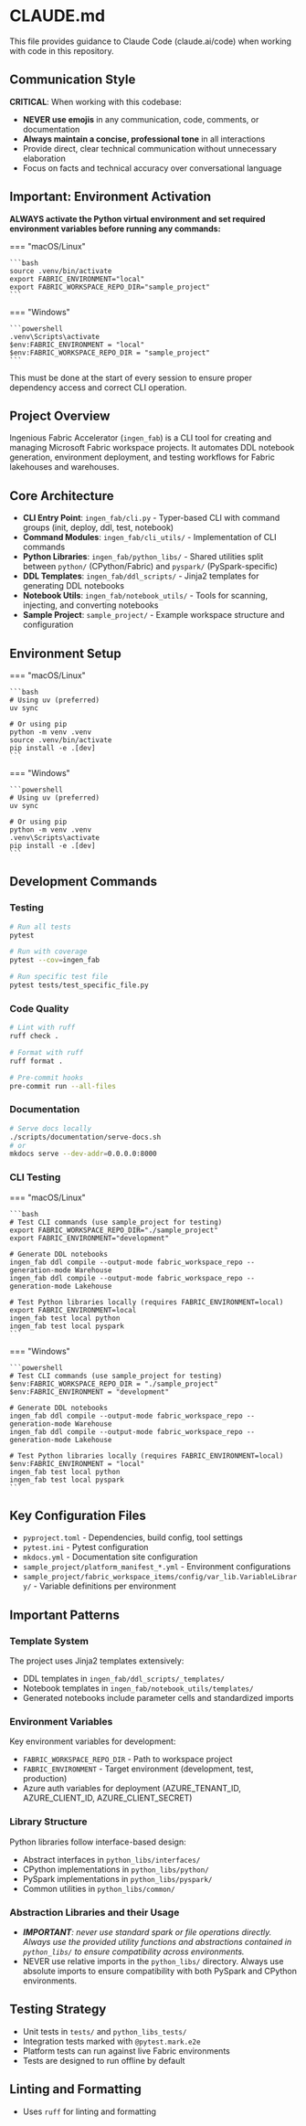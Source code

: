 # CLAUDE.md

This file provides guidance to Claude Code (claude.ai/code) when working with code in this repository.

## Communication Style

**CRITICAL**: When working with this codebase:
- **NEVER use emojis** in any communication, code, comments, or documentation
- **Always maintain a concise, professional tone** in all interactions
- Provide direct, clear technical communication without unnecessary elaboration
- Focus on facts and technical accuracy over conversational language

## Important: Environment Activation

**ALWAYS activate the Python virtual environment and set required environment variables before running any commands:**

=== "macOS/Linux"

    ```bash
    source .venv/bin/activate
    export FABRIC_ENVIRONMENT="local"
    export FABRIC_WORKSPACE_REPO_DIR="sample_project"
    ```

=== "Windows"

    ```powershell
    .venv\Scripts\activate
    $env:FABRIC_ENVIRONMENT = "local"
    $env:FABRIC_WORKSPACE_REPO_DIR = "sample_project"
    ```

This must be done at the start of every session to ensure proper dependency access and correct CLI operation.

## Project Overview

Ingenious Fabric Accelerator (`ingen_fab`) is a CLI tool for creating and managing Microsoft Fabric workspace projects. It automates DDL notebook generation, environment deployment, and testing workflows for Fabric lakehouses and warehouses.

## Core Architecture

- **CLI Entry Point**: `ingen_fab/cli.py` - Typer-based CLI with command groups (init, deploy, ddl, test, notebook)
- **Command Modules**: `ingen_fab/cli_utils/` - Implementation of CLI commands
- **Python Libraries**: `ingen_fab/python_libs/` - Shared utilities split between `python/` (CPython/Fabric) and `pyspark/` (PySpark-specific)
- **DDL Templates**: `ingen_fab/ddl_scripts/` - Jinja2 templates for generating DDL notebooks
- **Notebook Utils**: `ingen_fab/notebook_utils/` - Tools for scanning, injecting, and converting notebooks
- **Sample Project**: `sample_project/` - Example workspace structure and configuration

## Environment Setup

=== "macOS/Linux"

    ```bash
    # Using uv (preferred)
    uv sync

    # Or using pip
    python -m venv .venv
    source .venv/bin/activate
    pip install -e .[dev]
    ```

=== "Windows"

    ```powershell
    # Using uv (preferred)
    uv sync

    # Or using pip
    python -m venv .venv
    .venv\Scripts\activate
    pip install -e .[dev]
    ```

## Development Commands

### Testing
```bash
# Run all tests
pytest

# Run with coverage
pytest --cov=ingen_fab

# Run specific test file
pytest tests/test_specific_file.py
```

### Code Quality
```bash
# Lint with ruff
ruff check .

# Format with ruff
ruff format .

# Pre-commit hooks
pre-commit run --all-files
```

### Documentation
```bash
# Serve docs locally
./scripts/documentation/serve-docs.sh
# or
mkdocs serve --dev-addr=0.0.0.0:8000
```

### CLI Testing

=== "macOS/Linux"

    ```bash
    # Test CLI commands (use sample_project for testing)
    export FABRIC_WORKSPACE_REPO_DIR="./sample_project"
    export FABRIC_ENVIRONMENT="development"

    # Generate DDL notebooks
    ingen_fab ddl compile --output-mode fabric_workspace_repo --generation-mode Warehouse
    ingen_fab ddl compile --output-mode fabric_workspace_repo --generation-mode Lakehouse

    # Test Python libraries locally (requires FABRIC_ENVIRONMENT=local)
    export FABRIC_ENVIRONMENT=local
    ingen_fab test local python
    ingen_fab test local pyspark
    ```

=== "Windows"

    ```powershell
    # Test CLI commands (use sample_project for testing)
    $env:FABRIC_WORKSPACE_REPO_DIR = "./sample_project"
    $env:FABRIC_ENVIRONMENT = "development"

    # Generate DDL notebooks
    ingen_fab ddl compile --output-mode fabric_workspace_repo --generation-mode Warehouse
    ingen_fab ddl compile --output-mode fabric_workspace_repo --generation-mode Lakehouse

    # Test Python libraries locally (requires FABRIC_ENVIRONMENT=local)
    $env:FABRIC_ENVIRONMENT = "local"
    ingen_fab test local python
    ingen_fab test local pyspark
    ```

## Key Configuration Files

- `pyproject.toml` - Dependencies, build config, tool settings
- `pytest.ini` - Pytest configuration
- `mkdocs.yml` - Documentation site configuration
- `sample_project/platform_manifest_*.yml` - Environment configurations
- `sample_project/fabric_workspace_items/config/var_lib.VariableLibrary/` - Variable definitions per environment

## Important Patterns

### Template System
The project uses Jinja2 templates extensively:
- DDL templates in `ingen_fab/ddl_scripts/_templates/`
- Notebook templates in `ingen_fab/notebook_utils/templates/`
- Generated notebooks include parameter cells and standardized imports

### Environment Variables
Key environment variables for development:
- `FABRIC_WORKSPACE_REPO_DIR` - Path to workspace project
- `FABRIC_ENVIRONMENT` - Target environment (development, test, production)
- Azure auth variables for deployment (AZURE_TENANT_ID, AZURE_CLIENT_ID, AZURE_CLIENT_SECRET)

### Library Structure
Python libraries follow interface-based design:
- Abstract interfaces in `python_libs/interfaces/`
- CPython implementations in `python_libs/python/`
- PySpark implementations in `python_libs/pyspark/`
- Common utilities in `python_libs/common/`

### Abstraction Libraries and their Usage
- ***IMPORTANT**: never use standard spark or file operations directly. Always use the provided utility functions and abstractions contained in `python_libs/` to ensure compatibility across environments.*
- NEVER use relative imports in the `python_libs/` directory. Always use absolute imports to ensure compatibility with both PySpark and CPython environments.


## Testing Strategy

- Unit tests in `tests/` and `python_libs_tests/`
- Integration tests marked with `@pytest.mark.e2e`
- Platform tests can run against live Fabric environments
- Tests are designed to run offline by default

## Linting and Formatting
- Uses `ruff` for linting and formatting
